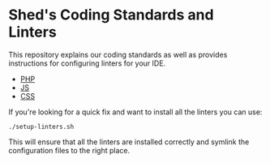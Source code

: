 # Shed's Coding Standards and Linters

This repository explains our coding standards as well as provides instructions for configuring linters for your IDE.

- [PHP](php/README.md)
- [JS](js/README.md)
- [CSS](css/README.md)

If you're looking for a quick fix and want to install all the linters you can use:

```
./setup-linters.sh
```

This will ensure that all the linters are installed correctly and symlink the configuration files to the right place.
